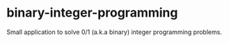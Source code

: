 binary-integer-programming
==========================

Small application to solve 0/1 (a.k.a binary) integer programming problems.
